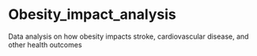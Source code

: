# Obesity_impact_analysis
Data analysis on how obesity impacts stroke, cardiovascular disease, and other health outcomes
